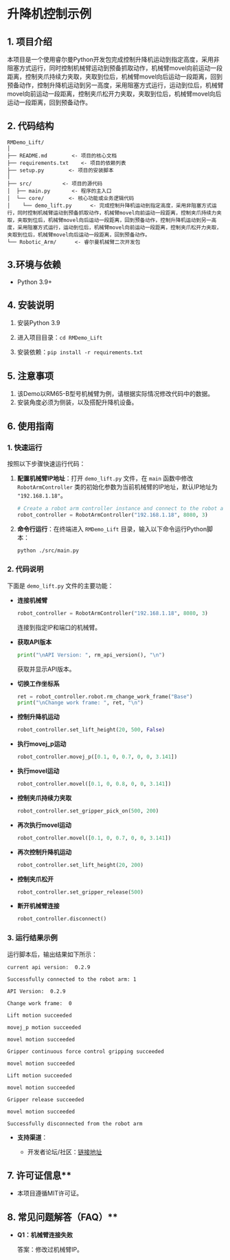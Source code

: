 # 升降机控制示例

## 1. 项目介绍

本项目是一个使用睿尔曼Python开发包完成控制升降机运动到指定高度，采用非阻塞方式运行，同时控制机械臂运动到预备抓取动作，机械臂movel向前运动一段距离，控制夹爪持续力夹取，夹取到位后，机械臂movel向后运动一段距离，回到预备动作，控制升降机运动到另一高度，采用阻塞方式运行，运动到位后，机械臂movel向前运动一段距离，控制夹爪松开力夹取，夹取到位后，机械臂movel向后运动一段距离，回到预备动作。

## 2. 代码结构

```
RMDemo_Lift/
│
├── README.md        <- 项目的核心文档
├── requirements.txt    <- 项目的依赖列表
├── setup.py        <- 项目的安装脚本
│
├── src/          <- 项目的源代码
│  ├── main.py       <- 程序的主入口
│  └── core/        <- 核心功能或业务逻辑代码
│    └── demo_lift.py      <- 完成控制升降机运动到指定高度，采用非阻塞方式运行，同时控制机械臂运动到预备抓取动作，机械臂movel向前运动一段距离，控制夹爪持续力夹取，夹取到位后，机械臂movel向后运动一段距离，回到预备动作，控制升降机运动到另一高度，采用阻塞方式运行，运动到位后，机械臂movel向前运动一段距离，控制夹爪松开力夹取，夹取到位后，机械臂movel向后运动一段距离，回到预备动作。
└── Robotic_Arm/      <- 睿尔曼机械臂二次开发包
```

## 3.环境与依赖

* Python 3.9+

##  4. 安装说明

1. 安装Python 3.9

2. 进入项目目录：`cd RMDemo_Lift`

3. 安装依赖：`pip install -r requirements.txt`

## 5. 注意事项

1. 该Demo以RM65-B型号机械臂为例，请根据实际情况修改代码中的数据。
2. 安装角度必须为侧装，以及搭配升降机设备。
## **6. 使用指南**

### 1. 快速运行

按照以下步骤快速运行代码：

1. **配置机械臂IP地址**：打开 `demo_lift.py` 文件，在 `main` 函数中修改 `RobotArmController` 类的初始化参数为当前机械臂的IP地址，默认IP地址为 `"192.168.1.18"`。

    ```python
    # Create a robot arm controller instance and connect to the robot arm
    robot_controller = RobotArmController("192.168.1.18", 8080, 3)
    ```

2. **命令行运行**：在终端进入 `RMDemo_Lift` 目录，输入以下命令运行Python脚本：

    ```bash
    python ./src/main.py
    ```

### 2. 代码说明

下面是 `demo_lift.py` 文件的主要功能：

- **连接机械臂**

    ```python
    robot_controller = RobotArmController("192.168.1.18", 8080, 3)
    ```
    连接到指定IP和端口的机械臂。

- **获取API版本**

    ```python
    print("\nAPI Version: ", rm_api_version(), "\n")
    ```
    获取并显示API版本。

- **切换工作坐标系**

    ```python
    ret = robot_controller.robot.rm_change_work_frame("Base")
    print("\nChange work frame: ", ret, "\n")
    ```

- **控制升降机运动**

    ```python
    robot_controller.set_lift_height(20, 500, False)
    ```

- **执行movej_p运动**

    ```python
    robot_controller.movej_p([0.1, 0, 0.7, 0, 0, 3.141])
    ```

- **执行movel运动**

    ```python
    robot_controller.movel([0.1, 0, 0.8, 0, 0, 3.141])
    ```

- **控制夹爪持续力夹取**

    ```python
    robot_controller.set_gripper_pick_on(500, 200)
    ```

- **再次执行movel运动**

    ```python
    robot_controller.movel([0.1, 0, 0.7, 0, 0, 3.141])
    ```

- **再次控制升降机运动**

    ```python
    robot_controller.set_lift_height(20, 200)
    ```

- **控制夹爪松开**

    ```python
    robot_controller.set_gripper_release(500)
    ```

- **断开机械臂连接**

    ```python
    robot_controller.disconnect()
    ```

### 3. 运行结果示例

运行脚本后，输出结果如下所示：

```
current api version:  0.2.9

Successfully connected to the robot arm: 1

API Version:  0.2.9

Change work frame:  0

Lift motion succeeded

movej_p motion succeeded

movel motion succeeded

Gripper continuous force control gripping succeeded

movel motion succeeded

Lift motion succeeded

movel motion succeeded

Gripper release succeeded

movel motion succeeded

Successfully disconnected from the robot arm
```

* **支持渠道**：

	+ 开发者论坛/社区：[链接地址](https://bbs.realman-robotics.cn)

## 7. 许可证信息**

* 本项目遵循MIT许可证。

## 8. 常见问题解答（FAQ）**

- **Q1：机械臂连接失败**

  答案：修改过机械臂IP。
